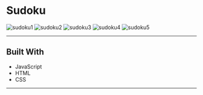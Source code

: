 # Sudoku
![sudoku1](https://user-images.githubusercontent.com/61812199/163851655-c91e42ac-f352-49b0-91e8-168b2c124967.png)
![sudoku2](https://user-images.githubusercontent.com/61812199/163851661-2d4474ad-0274-4614-a85c-82aa91b7b355.png)
![sudoku3](https://user-images.githubusercontent.com/61812199/163851663-ae2e7f47-7238-4aed-bbd5-cea76d7aad36.png)
![sudoku4](https://user-images.githubusercontent.com/61812199/163851114-7536a7c6-6f61-4b8f-b05e-838e38772771.png)
![sudoku5](https://user-images.githubusercontent.com/61812199/163851112-f289a1c0-8d0e-422e-b1f1-89eb57221cea.png)

---
## Built With
* JavaScript
* HTML
* CSS

---
